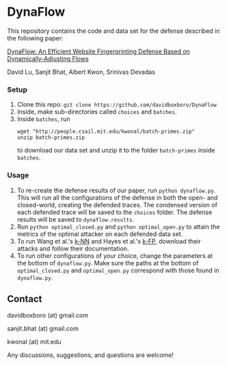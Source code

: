 # DynaFlow

This repository contains the code and data set for the defense described in the following paper:

[DynaFlow: An Efficient Website Fingerprinting Defense Based on Dynamically-Adjusting Flows](http://people.csail.mit.edu/devadas/pubs/wpes18.pdf)

David Lu, Sanjit Bhat, Albert Kwon, Srinivas Devadas 

### Setup  
1. Clone this repo: ```git clone https://github.com/davidboxboro/DynaFlow```
2. Inside, make sub-directories called ```choices``` and ```batches```.
3. Inside ```batches```, run 
   ```shell
   wget "http://people.csail.mit.edu/kwonal/batch-primes.zip"
   unzip batch-primes.zip
   ```
   to download our data set and unzip it to the folder ```batch-primes``` inside ```batches```.  

### Usage
1. To re-create the defense results of our paper, run ```python dynaflow.py```. This will run all the configurations of the defense in both the open- and closed-world, creating the defended traces. The condensed version of each defended trace will be saved to the ```choices``` folder. The defense results will be saved to ```dynaflow.results```.
2. Run ```python optimal_closed.py``` and ```python optimal_open.py``` to attain the metrics of the optimal attacker on each defended data set. 
4. To run Wang et al.'s [k-NN](https://www.cse.ust.hk/~taow/wf/attacks/) and Hayes et al.'s [k-FP](https://github.com/jhayes14/k-FP), download their attacks and follow their documentation.  
5. To run other configurations of your choice, change the parameters at the bottom of ```dynaflow.py```. Make sure the paths at the bottom of ```optimal_closed.py``` and ```optimal_open.py``` correspond with those found in ```dynaflow.py```. 

## Contact
davidboxboro (at) gmail.com

sanjit.bhat (at) gmail.com

kwonal (at) mit.edu

Any discussions, suggestions, and questions are welcome!
